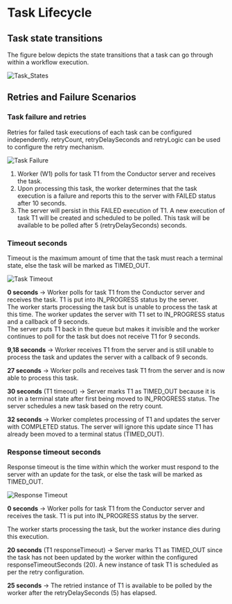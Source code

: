 # Task Lifecycle

## Task state transitions
The figure below depicts the state transitions that a task can go through within a workflow execution.

![Task_States](/img/task_states.png)

## Retries and Failure Scenarios

### Task failure and retries
Retries for failed task executions of each task can be configured independently. retryCount, retryDelaySeconds and retryLogic can be used to configure the retry mechanism.

![Task Failure](/img/TaskFailure.png)

1. Worker (W1) polls for task T1 from the Conductor server and receives the task.
2. Upon processing this task, the worker determines that the task execution is a failure and reports this to the server with FAILED status after 10 seconds.
3. The server will persist in this FAILED execution of T1. A new execution of task T1 will be created and scheduled to be polled. This task will be available to be polled after 5 (retryDelaySeconds) seconds.


### Timeout seconds
Timeout is the maximum amount of time that the task must reach a terminal state, else the task will be marked as TIMED_OUT.

![Task Timeout](/img/TimeoutSeconds.png)

**0 seconds** -> Worker polls for task T1 from the Conductor server and receives the task. T1 is put into IN_PROGRESS status by the server.  
The worker starts processing the task but is unable to process the task at this time. The worker updates the server with T1 set to IN_PROGRESS status and a callback of 9 seconds.  
The server puts T1 back in the queue but makes it invisible and the worker continues to poll for the task but does not receive T1 for 9 seconds.  

**9,18 seconds** -> Worker receives T1 from the server and is still unable to process the task and updates the server with a callback of 9 seconds.

**27 seconds** -> Worker polls and receives task T1 from the server and is now able to process this task.

**30 seconds** (T1 timeout) -> Server marks T1 as TIMED_OUT because it is not in a terminal state after first being moved to IN_PROGRESS status. The server schedules a new task based on the retry count.

**32 seconds** -> Worker completes processing of T1 and updates the server with COMPLETED status. The server will ignore this update since T1 has already been moved to a terminal status (TIMED_OUT).


### Response timeout seconds
Response timeout is the time within which the worker must respond to the server with an update for the task, or else the task will be marked as TIMED_OUT.

![Response Timeout](/img/ResponseTimeoutSeconds.png)

**0 seconds** -> Worker polls for task T1 from the Conductor server and receives the task. T1 is put into IN_PROGRESS status by the server.

The worker starts processing the task, but the worker instance dies during this execution.

**20 seconds** (T1 responseTimeout) -> Server marks T1 as TIMED_OUT since the task has not been updated by the worker within the configured responseTimeoutSeconds (20). A new instance of task T1 is scheduled as per the retry configuration.

**25 seconds** -> The retried instance of T1 is available to be polled by the worker after the retryDelaySeconds (5) has elapsed.
